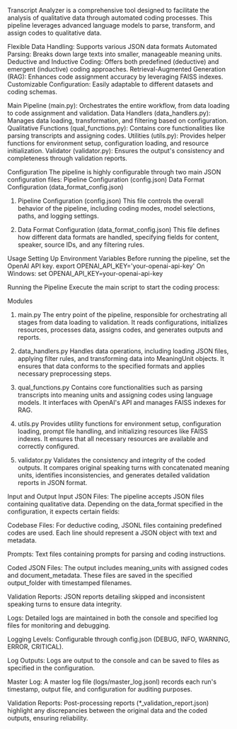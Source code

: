 Transcript Analyzer is a comprehensive tool designed to facilitate the analysis of qualitative data through automated coding processes. This pipeline leverages advanced language models to parse, transform, and assign codes to qualitative data.

Flexible Data Handling: Supports various JSON data formats
Automated Parsing: Breaks down large texts into smaller, manageable meaning units.
Deductive and Inductive Coding: Offers both predefined (deductive) and emergent (inductive) coding approaches.
Retrieval-Augmented Generation (RAG): Enhances code assignment accuracy by leveraging FAISS indexes.
Customizable Configuration: Easily adaptable to different datasets and coding schemas.

Main Pipeline (main.py): Orchestrates the entire workflow, from data loading to code assignment and validation.
Data Handlers (data_handlers.py): Manages data loading, transformation, and filtering based on configuration.
Qualitative Functions (qual_functions.py): Contains core functionalities like parsing transcripts and assigning codes.
Utilities (utils.py): Provides helper functions for environment setup, configuration loading, and resource initialization.
Validator (validator.py): Ensures the output's consistency and completeness through validation reports.

Configuration
The pipeline is highly configurable through two main JSON configuration files:
Pipeline Configuration (config.json)
Data Format Configuration (data_format_config.json)

1. Pipeline Configuration (config.json)
This file controls the overall behavior of the pipeline, including coding modes, model selections, paths, and logging settings.

2. Data Format Configuration (data_format_config.json)
This file defines how different data formats are handled, specifying fields for content, speaker, source IDs, and any filtering rules.

Usage
Setting Up Environment Variables
Before running the pipeline, set the OpenAI API key.
export OPENAI_API_KEY='your-openai-api-key'
On Windows:
set OPENAI_API_KEY=your-openai-api-key

Running the Pipeline
Execute the main script to start the coding process:

Modules
1. main.py
The entry point of the pipeline, responsible for orchestrating all stages from data loading to validation. It reads configurations, initializes resources, processes data, assigns codes, and generates outputs and reports.

2. data_handlers.py
Handles data operations, including loading JSON files, applying filter rules, and transforming data into MeaningUnit objects. It ensures that data conforms to the specified formats and applies necessary preprocessing steps.

3. qual_functions.py
Contains core functionalities such as parsing transcripts into meaning units and assigning codes using language models. It interfaces with OpenAI's API and manages FAISS indexes for RAG.

4. utils.py
Provides utility functions for environment setup, configuration loading, prompt file handling, and initializing resources like FAISS indexes. It ensures that all necessary resources are available and correctly configured.

5. validator.py
Validates the consistency and integrity of the coded outputs. It compares original speaking turns with concatenated meaning units, identifies inconsistencies, and generates detailed validation reports in JSON format.

Input and Output
Input
JSON Files: The pipeline accepts JSON files containing qualitative data. Depending on the data_format specified in the configuration, it expects certain fields:

Codebase Files: For deductive coding, JSONL files containing predefined codes are used. Each line should represent a JSON object with text and metadata.

Prompts: Text files containing prompts for parsing and coding instructions.

Coded JSON Files: The output includes meaning_units with assigned codes and document_metadata. These files are saved in the specified output_folder with timestamped filenames.

Validation Reports: JSON reports detailing skipped and inconsistent speaking turns to ensure data integrity.

Logs: Detailed logs are maintained in both the console and specified log files for monitoring and debugging.

Logging Levels: Configurable through config.json (DEBUG, INFO, WARNING, ERROR, CRITICAL).

Log Outputs: Logs are output to the console and can be saved to files as specified in the configuration.

Master Log: A master log file (logs/master_log.jsonl) records each run's timestamp, output file, and configuration for auditing purposes.

Validation Reports: Post-processing reports (*_validation_report.json) highlight any discrepancies between the original data and the coded outputs, ensuring reliability.